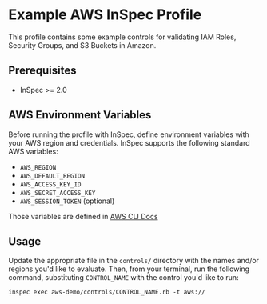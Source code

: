 # Example AWS InSpec Profile

This profile contains some example controls for validating IAM Roles, Security Groups, and S3 Buckets in Amazon.

## Prerequisites

- InSpec >= 2.0

## AWS Environment Variables

Before running the profile with InSpec, define environment variables with your AWS region and credentials.  InSpec supports the following standard AWS variables:

- `AWS_REGION`
- `AWS_DEFAULT_REGION`
- `AWS_ACCESS_KEY_ID`
- `AWS_SECRET_ACCESS_KEY`
- `AWS_SESSION_TOKEN` (optional)

Those variables are defined in [AWS CLI Docs](http://docs.aws.amazon.com/cli/latest/userguide/cli-chap-getting-started.html#cli-environment) 

## Usage

Update the appropriate file in the `controls/` directory with the names and/or regions you'd like to evaluate. Then, from your terminal, run the following command, substituting `CONTROL_NAME` with the control you'd like to run:

`inspec exec aws-demo/controls/CONTROL_NAME.rb -t aws://`

